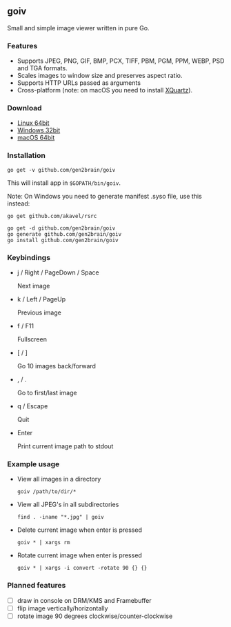 ## goiv

Small and simple image viewer written in pure Go.


### Features

* Supports JPEG, PNG, GIF, BMP, PCX, TIFF, PBM, PGM, PPM, WEBP, PSD and TGA formats.
* Scales images to window size and preserves aspect ratio.
* Supports HTTP URLs passed as arguments
* Cross-platform (note: on macOS you need to install [XQuartz](https://www.xquartz.org/)).


### Download

 - [Linux 64bit](https://github.com/gen2brain/goiv/releases/download/1.0/goiv-1.0-linux-64bit.tar.gz)
 - [Windows 32bit](https://github.com/gen2brain/goiv/releases/download/1.0/goiv-1.0-windows-32bit.zip)
 - [macOS 64bit](https://github.com/gen2brain/goiv/releases/download/1.0/goiv-1.0-darwin-64bit.zip)


### Installation

    go get -v github.com/gen2brain/goiv


This will install app in `$GOPATH/bin/goiv`.

Note: On Windows you need to generate manifest .syso file, use this instead:

    go get github.com/akavel/rsrc
    
    go get -d github.com/gen2brain/goiv
    go generate github.com/gen2brain/goiv
    go install github.com/gen2brain/goiv


### Keybindings

* j / Right / PageDown / Space

    Next image

* k / Left / PageUp

    Previous image

* f / F11

    Fullscreen

* [ / ]

    Go 10 images back/forward

* , / .

    Go to first/last image

* q / Escape

    Quit

* Enter

    Print current image path to stdout


### Example usage

* View all images in a directory

    `goiv /path/to/dir/*`

* View all JPEG's in all subdirectories

    `find . -iname "*.jpg" | goiv`

* Delete current image when enter is pressed

    `goiv * | xargs rm`

* Rotate current image when enter is pressed

    `goiv * | xargs -i convert -rotate 90 {} {}`


### Planned features

- [ ] draw in console on DRM/KMS and Framebuffer 
- [ ] flip image vertically/horizontally
- [ ] rotate image 90 degrees clockwise/counter-clockwise
